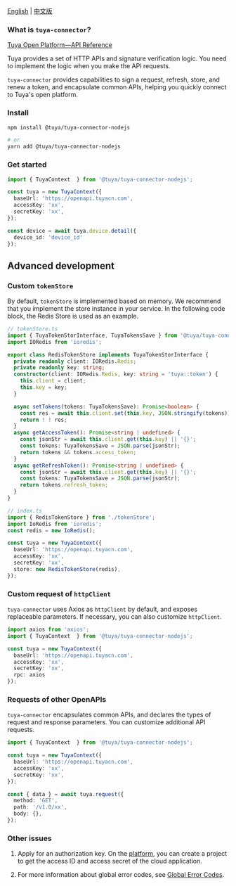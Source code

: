 [English](README.md) | [中文版](README_CN.md)

### What is `tuya-connector`?

[Tuya Open Platform—API Reference](https://developer.tuya.com/en/docs/iot/api-reference?id=Ka7qb7vhber64)

Tuya provides a set of HTTP APIs and signature verification logic. You need to implement the logic when you make the API requests.

`tuya-connector` provides capabilities to sign a request, refresh, store, and renew a token, and encapsulate common APIs, helping you quickly connect to Tuya's open platform.

### Install

```bash
npm install @tuya/tuya-connector-nodejs

# or
yarn add @tuya/tuya-connector-nodejs
```

### Get started

```ts
import { TuyaContext  } from '@tuya/tuya-connector-nodejs';

const tuya = new TuyaContext({
  baseUrl: 'https://openapi.tuyacn.com',
  accessKey: 'xx',
  secretKey: 'xx',
});

const device = await tuya.device.detail({
  device_id: 'device_id'
});

```

## Advanced development

### Custom `tokenStore`

By default, `tokenStore` is implemented based on memory. We recommend that you implement the store instance in your service. In the following code block, the Redis Store is used as an example.

```ts
// tokenStore.ts
import { TuyaTokenStorInterface, TuyaTokensSave } from '@tuya/tuya-connector-nodejs';
import IORedis from 'ioredis';

export class RedisTokenStore implements TuyaTokenStorInterface {
  private readonly client: IORedis.Redis;
  private readonly key: string;
  constructor(client: IORedis.Redis, key: string = 'tuya::token') {
    this.client = client;
    this.key = key;
  }

  async setTokens(tokens: TuyaTokensSave): Promise<boolean> {
    const res = await this.client.set(this.key, JSON.stringify(tokens));
    return ! ! res;
  }
  async getAccessToken(): Promise<string | undefined> {
    const jsonStr = await this.client.get(this.key) || '{}';
    const tokens: TuyaTokensSave = JSON.parse(jsonStr);
    return tokens && tokens.access_token;
  }
  async getRefreshToken(): Promise<string | undefined> {
    const jsonStr = await this.client.get(this.key) || '{}';
    const tokens: TuyaTokensSave = JSON.parse(jsonStr);
    return tokens.refresh_token;
  }
}

// index.ts
import { RedisTokenStore } from './tokenStore';
import IoRedis from 'ioredis';
const redis = new IoRedis();

const tuya = new TuyaContext({
  baseUrl: 'https://openapi.tuyacn.com',
  accessKey: 'xx',
  secretKey: 'xx',
  store: new RedisTokenStore(redis),
});
```

### Custom request of `httpClient`

`tuya-connector` uses Axios as `httpClient` by default, and exposes replaceable parameters. If necessary, you can also customize `httpClient`.

```ts
import axios from 'axios';
import { TuyaContext  } from '@tuya/tuya-connector-nodejs';

const tuya = new TuyaContext({
  baseUrl: 'https://openapi.tuyacn.com',
  accessKey: 'xx',
  secretKey: 'xx',
  rpc: axios
});
```

### Requests of other OpenAPIs

`tuya-connector` encapsulates common APIs, and declares the types of request and response parameters. You can customize additional API requests.

```ts
import { TuyaContext  } from '@tuya/tuya-connector-nodejs';

const tuya = new TuyaContext({
  baseUrl: 'https://openapi.tuyacn.com',
  accessKey: 'xx',
  secretKey: 'xx',
});

const { data } = await tuya.request({
  method: 'GET',
  path: '/v1.0/xx',
  body: {},
});
```

### Other issues

1. Apply for an authorization key. On the [platform](https://iot.tuya.com/cloud/), you can create a project to get the access ID and access secret of the cloud application.

2. For more information about global error codes, see [Global Error Codes](https://developer.tuya.com/en/docs/iot/error-code?id=K989ruxx88swc).
